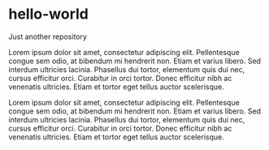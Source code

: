 # hello-world
Just another repository

Lorem ipsum dolor sit amet, consectetur adipiscing elit. Pellentesque congue sem odio, at bibendum mi hendrerit non. Etiam et varius libero. Sed interdum ultricies lacinia. Phasellus dui tortor, elementum quis dui nec, cursus efficitur orci. Curabitur in orci tortor. Donec efficitur nibh ac venenatis ultricies. Etiam et tortor eget tellus auctor scelerisque.

Lorem ipsum dolor sit amet, consectetur adipiscing elit. Pellentesque congue sem odio, at bibendum mi hendrerit non. Etiam et varius libero. Sed interdum ultricies lacinia. Phasellus dui tortor, elementum quis dui nec, cursus efficitur orci. Curabitur in orci tortor. Donec efficitur nibh ac venenatis ultricies. Etiam et tortor eget tellus auctor scelerisque.
